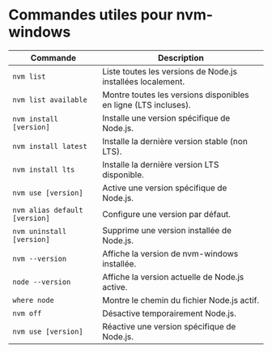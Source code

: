 # Commandes utiles pour nvm-windows

| Commande                 | Description                                                    |
|--------------------------|----------------------------------------------------------------|
| `nvm list`               | Liste toutes les versions de Node.js installées localement.   |
| `nvm list available`     | Montre toutes les versions disponibles en ligne (LTS incluses).|
| `nvm install [version]`  | Installe une version spécifique de Node.js.                   |
| `nvm install latest`     | Installe la dernière version stable (non LTS).                |
| `nvm install lts`        | Installe la dernière version LTS disponible.                  |
| `nvm use [version]`      | Active une version spécifique de Node.js.                     |
| `nvm alias default [version]` | Configure une version par défaut.                        |
| `nvm uninstall [version]`| Supprime une version installée de Node.js.                    |
| `nvm --version`          | Affiche la version de nvm-windows installée.                  |
| `node --version`         | Affiche la version actuelle de Node.js active.                |
| `where node`             | Montre le chemin du fichier Node.js actif.                    |
| `nvm off`                | Désactive temporairement Node.js.                             |
| `nvm use [version]`      | Réactive une version spécifique de Node.js.                   |

